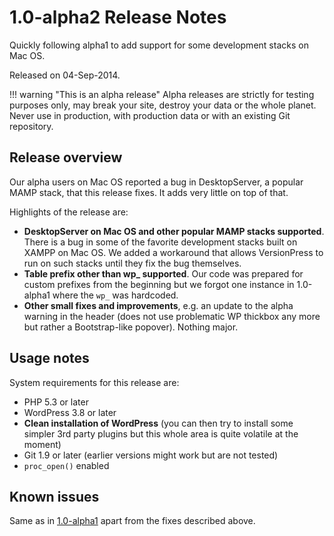 # 1.0-alpha2 Release Notes #

Quickly following alpha1 to add support for some development stacks on Mac OS.

Released on 04-Sep-2014.

!!! warning "This is an alpha release"
Alpha releases are strictly for testing purposes only, may break your site, destroy your data or the whole planet. Never use in production, with production data or with an existing Git repository.

## Release overview ##

Our alpha users on Mac OS reported a bug in DesktopServer, a popular MAMP stack, that this release fixes. It adds very little on top of that.

Highlights of the release are:

* **DesktopServer on Mac OS and other popular MAMP stacks supported**. There is a bug in some of the favorite development stacks built on XAMPP on Mac OS. We added a workaround that allows VersionPress to run on such stacks until they fix the bug themselves.
* **Table prefix other than wp_ supported**. Our code was prepared for custom prefixes from the beginning but we forgot one instance in 1.0-alpha1 where the `wp_` was hardcoded.
* **Other small fixes and improvements**, e.g. an update to the alpha warning in the header (does not use problematic WP thickbox any more but rather a Bootstrap-like popover). Nothing major.


## Usage notes ##

System requirements for this release are:

* PHP 5.3 or later
* WordPress 3.8 or later
* **Clean installation of WordPress**  (you can then try to install some simpler 3rd party plugins but this whole area is quite volatile at the moment)
* Git 1.9 or later (earlier versions might work but are not tested)
* `proc_open()` enabled


## Known issues ##

Same as in [1.0-alpha1](./1.0-alpha1) apart from the fixes described above.
